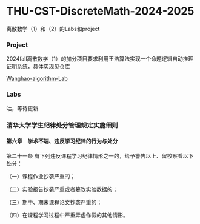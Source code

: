 # THU-CST-DiscreteMath-2024-2025

离散数学（1）和（2）的Labs和project

### Project

2024fall离散数学（1）的加分项目要求利用王浩算法实现一个命题逻辑自动推理证明系统，具体实现见仓库

[Wanghao-algorithm-Lab](https://github.com/wannabeyourfriend/Wanghao-algorithm-Lab)

### Labs

咕，等待更新



### 清华大学学生纪律处分管理规定实施细则

#### 第六章　学术不端、违反学习纪律的行为与处分

第二十一条 有下列违反课程学习纪律情形之一的，给予警告以上、留校察看以下处分：

（一）课程作业抄袭严重的；

（二）实验报告抄袭严重或者篡改实验数据的；

（三）期中、期末课程论文抄袭严重的；

（四）在课程学习过程中严重弄虚作假的其他情形。
